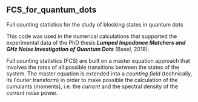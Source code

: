 ## FCS_for_quantum_dots
Full counting statistics for the study of blocking states in quantum dots

This code was used in the numerical calculations that supported the experimental data of the PhD thesis **_Lumped Impedance Matchers and GHz Noise Investigation of Quantum Dots_** (Basel, 2018).

Full counting statistics (FCS) are built on a master equation approach that involves the rates of all possible transitions between the states of the system. The master equation is extended into a *counting field* (technically, its Fourier transform) in order to make possible the calculation of the cumulants (moments), i.e. the *current* and the spectral density of the *current noise* power.
